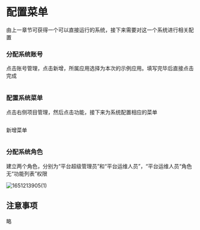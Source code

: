 # 配置菜单

由上一章节可获得一个可以直接运行的系统，接下来需要对这一个系统进行相关配置

### 分配系统账号

点击账号管理，点击新增，所属应用选择为本次的示例应用。填写完毕后直接点击完成

<img :src="$withBase('/technique/example_05.png')">

### 配置系统菜单

点击右侧项目管理，然后点击功能，接下来为系统配置相应的菜单

<img :src="$withBase('/technique/example_06.png')">

新增菜单

<img :src="$withBase('/technique/example_07.png')">

### 分配系统角色

建立两个角色，分别为“平台超级管理员”和“平台运维人员”，“平台运维人员“角色无“功能列表”权限

![1651213905(1)](https://user-images.githubusercontent.com/14259143/165895152-9daa58e6-9538-4dd7-b960-e4d8a86f8b3c.png)


## 注意事项

略
